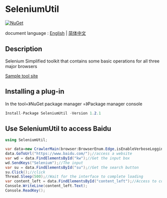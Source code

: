# SeleniumUtil

[![NuGet](https://img.shields.io/nuget/dt/SeleniumUtil.svg?label=NuGet&style=flat&logo=nuget)](https://www.nuget.org/packages/SeleniumUtil/)

document language : [English](README.en.md) | [简体中文](README.md)

## Description

Selenium Simplified toolkit that contains some basic operations for all three major browsers

[Sample tool site](https://thinghelp.cn/docs/docs/selenium-uitl/selenium)

## Installing a plug-in

In the tool=》NuGet package manager  =》Package manager console

```csharp
Install-Package SeleniumUtil -Version 1.2.1
```

## Use SeleniumUtil to access Baidu  

```csharp
using SeleniumUtil;

var data=new CrawlerMain(browser:BrowserEnum.Edge,isEnableVerboseLogging:true);
data.GoToUrl("https://www.baidu.com/");//access a website 
var wd = data.FindElementsById("kw");//Get the input box
wd.SendKeys("Selenium");//The input
var su = data.FindElementsById("su");//Get the search button
su.Click();//click
Thread.Sleep(500);//Wait for the interface to complete loading
var content_left = data.FindElementsById("content_left");//Access to content
Console.WriteLine(content_left.Text);
Console.ReadKey();
```
